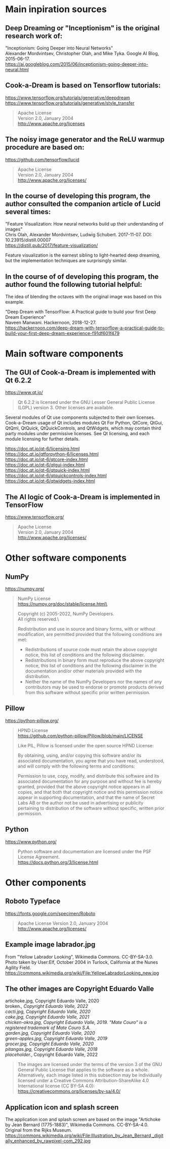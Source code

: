 # Main inpiration sources

## Deep Dreaming or "Inceptionism" is the original research work of:
"Inceptionism: Going Deeper into Neural Networks" \
Alexander Mordvintsev, Christopher Olah, and Mike Tyka. Google AI Blog, 2015-06-17. \
https://ai.googleblog.com/2015/06/inceptionism-going-deeper-into-neural.html

## Cook-a-Dream is based on Tensorflow tutorials:
https://www.tensorflow.org/tutorials/generative/deepdream \
https://www.tensorflow.org/tutorials/generative/style_transfer

> Apache License\
> Version 2.0, January 2004\
> http://www.apache.org/licenses

## The noisy image generator and the ReLU warmup procedure are based on:
https://github.com/tensorflow/lucid

> Apache License\
> Version 2.0, January 2004\
> http://www.apache.org/licenses/

## In the course of developing this program, the author consulted the companion article of Lucid several times:
"Feature Visualization: How neural networks build up their understanding of images" \
Chris Olah, Alexander Mordvintsev, Ludwig Schubert. 2017-11-07. DOI: 10.23915/distill.00007 \
https://distill.pub/2017/feature-visualization/

Feature visualization is the earnest sibling to light-hearted deep dreaming, but the implementation techniques are surprisingly similar.

## In the course of of developing this program, the author found the following tutorial helpful:
The idea of blending the octaves with the original image was based on this example.

"Deep Dream with TensorFlow: A Practical guide to build your first Deep Dream Experience" \
Naveen Manwani. Hackernoon, 2018-12-27. \
https://hackernoon.com/deep-dream-with-tensorflow-a-practical-guide-to-build-your-first-deep-dream-experience-f91df601f479

# Main software components

## The GUI of Cook-a-Dream is implemented with Qt 6.2.2

https://www.qt.io/

> Qt 6.2.2 is licensed under the GNU Lesser General Public License (LGPL) version 3. Other licenses are available.

Several modules of Qt use components subjected to their own licenses. Cook-a-Dream usage of Qt includes modules Qt For Python, QtCore, QtGui, QtQml, QtQuick, QtQuickControls, and QtWidgets, which may contain third party modules under permissive licenses. See Qt licensing, and each module licensing for further details.

https://doc.qt.io/qt-6/licensing.html \
https://doc.qt.io/qtforpython-6/licenses.html \
https://doc.qt.io/qt-6/qtcore-index.html \
https://doc.qt.io/qt-6/qtgui-index.html \
https://doc.qt.io/qt-6/qtquick-index.html \
https://doc.qt.io/qt-6/qtquickcontrols-index.html \
https://doc.qt.io/qt-6/qtwidgets-index.html

## The AI logic of Cook-a-Dream is implemented in TensorFlow

https://www.tensorflow.org/

> Apache License\
> Version 2.0, January 2004\
> http://www.apache.org/licenses/

# Other software components

## NumPy

https://numpy.org/

> NumPy License\
> https://numpy.org/doc/stable/license.html\
>
> Copyright (c) 2005-2022, NumPy Developers.\
> All rights reserved.\
>
> Redistribution and use in source and binary forms, with or without modification, are permitted provided that the following conditions are met:
>
> * Redistributions of source code must retain the above copyright notice, this list of conditions and the following disclaimer.
> * Redistributions in binary form must reproduce the above copyright notice, this list of conditions and the following disclaimer in the documentation and/or other materials provided with the distribution.
> * Neither the name of the NumPy Developers nor the names of any contributors may be used to endorse or promote products derived from this software without specific prior written permission.

## Pillow

https://python-pillow.org/

> HPND License\
> https://github.com/python-pillow/Pillow/blob/main/LICENSE
>
> Like PIL, Pillow is licensed under the open source HPND License:
>
> By obtaining, using, and/or copying this software and/or its associated documentation, you agree that you have read, understood, and will comply with the following terms and conditions:
>
> Permission to use, copy, modify, and distribute this software and its associated documentation for any purpose and without fee is hereby granted, provided that the above copyright notice appears in all copies, and that both that copyright notice and this permission notice appear in supporting documentation, and that the name of Secret Labs AB or the author not be used in advertising or publicity pertaining to distribution of the software without specific, written prior permission.

## Python

https://www.python.org/

> Python software and documentation are licensed under the PSF License Agreement.\
> https://docs.python.org/3/license.html

# Other components

## Roboto Typeface

https://fonts.google.com/specimen/Roboto

> Apache License
> Version 2.0, January 2004
> http://www.apache.org/licenses/

## Example image labrador.jpg

From "Yellow Labrador Looking", Wikimedia Commons. CC-BY-SA-3.0. \
Photo taken by User:Elf, October 2004 in Turlock, California at the Nunes Agility Field. \
https://commons.wikimedia.org/wiki/File:YellowLabradorLooking_new.jpg

## The other images are Copyright Eduardo Valle

artichoke.jpg, Copyright Eduardo Valle, 2020 \
broken.*, Copyright Eduardo Valle, 2022 \
cacti.jpg, Copyright Eduardo Valle, 2020 \
cake.jpg, Copyright Eduardo Valle, 2021 \
chicken-okra.jpg, Copyright Eduardo Valle, 2019. "Mate Couro" is a registered trademark of Mate Couro S.A. \
garden.jpg, Copyright Eduardo Valle, 2020 \
green-apples.jpg, Copyright Eduardo Valle, 2019 \
grocer.jpg, Copyright Eduardo Valle, 2020 \
pitangas.jpg, Copyright Eduardo Valle, 2018 \
placeholder.*, Copyright Eduardo Valle, 2022

> The images are licensed under the terms of the version 3 of the GNU General Public License that applies to the software as a whole. Alternatively, each image listed in this subsection may be individually licensed under a Creative Commons Attribution-ShareAlike 4.0 International license (CC BY-SA 4.0): https://creativecommons.org/licenses/by-sa/4.0/

## Application icon and splash screen

The application icon and splash screen are based on the image "Artichoke by Jean Bernard (1775-1883)", Wikimedia Commons. CC-BY-SA-4.0. \
Original from the Rijks Museum. \
https://commons.wikimedia.org/wiki/File:Illustration_by_Jean_Bernard,_digitally_enhanced_by_rawpixel-com_292.jpg
